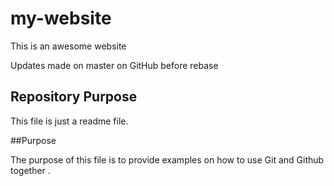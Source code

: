 # my-website

This is an awesome website

Updates made on master on GitHub before rebase

## Repository Purpose

This file is just a readme file.


##Purpose

The purpose of this file is to provide examples
on how to use Git and Github together .